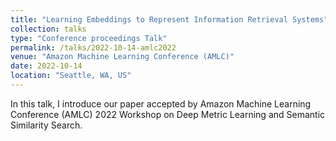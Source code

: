 ```yaml
---
title: "Learning Embeddings to Represent Information Retrieval Systems"
collection: talks
type: "Conference proceedings Talk"
permalink: /talks/2022-10-14-amlc2022
venue: "Amazon Machine Learning Conference (AMLC)"
date: 2022-10-14
location: "Seattle, WA, US"
---
```


In this talk, I introduce our paper accepted by Amazon Machine Learning Conference (AMLC) 2022 Workshop on Deep Metric Learning and Semantic Similarity Search.
